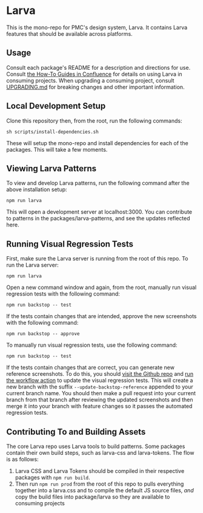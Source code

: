 # Larva

This is the mono-repo for PMC's design system, Larva. It contains Larva features that should be available across platforms.

## Usage

Consult each package's README for a description and directions for use.
Consult [the How-To Guides in Confluence](https://confluence.pmcdev.io/x/UBOeAw)
for details on using Larva in consuming projects. When upgrading a consuming
project, consult [UPGRADING.md](./UPGRADING.md) for breaking changes and other
important information.

## Local Development Setup

Clone this repository then, from the root, run the following commands:

```
sh scripts/install-dependencies.sh
```

These will setup the mono-repo and install dependencies for each of the packages. This will take a few moments.

## Viewing Larva Patterns

To view and develop Larva patterns, run the following command after the above installation setup:

```
npm run larva
```

This will open a development server at localhost:3000. You can contribute to patterns in the packages/larva-patterns, and see the updates reflected here.

## Running Visual Regression Tests

First, make sure the Larva server is running from the root of this repo. To run the Larva server:

```
npm run larva
```

Open a new command window and again, from the root, manually run visual regression tests with the following command:
```
npm run backstop -- test
```

If the tests contain changes that are intended, approve the new screenshots with the following command:
```
npm run backstop -- approve
```

To manually run visual regression tests, use the following command:

```
npm run backstop -- test
```

If the tests contain changes that are correct, you can generate new reference screenshots. To do this, you should [visit the Github repo](https://github.com/penske-media-corp/pmc-larva/actions/workflows/approval.yml) and [run the workflow action](https://github.blog/changelog/2020-07-06-github-actions-manual-triggers-with-workflow_dispatch/) to update the visual regression tests. This will create a new branch with the suffix `--update-backstop-reference` appended to your current branch name. You should then make a pull request into your current branch from that branch after reviewing the updated screenshots and then merge it into your branch with feature changes so it passes the automated regression tests.

## Contributing To and Building Assets

The core Larva repo uses Larva tools to build patterns. Some packages contain their own build steps, such as larva-css and larva-tokens. The flow is as follows:

1. Larva CSS and Larva Tokens should be compiled in their respective packages with `npm run build`.
2. Then run `npm run prod` from the root of this repo to pulls everything together into a larva.css and to compile the default JS source files, _and_ copy the build files into package/larva so they are available to consuming projects
